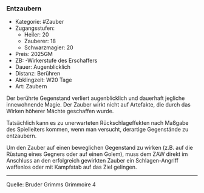 ### Entzaubern

- Kategorie: #Zauber
- Zugangsstufen:
  - Heiler: 20
  - Zauberer: 18
  - Schwarzmagier: 20
- Preis: 2025GM
- ZB: -Wirkerstufe des Erschaffers
- Dauer: Augenblicklich
- Distanz: Berühren
- Abklingzeit: W20 Tage
- Art: Zaubern

Der berührte Gegenstand verliert augenblicklich und dauerhaft jegliche innewohnende Magie. Der Zauber wirkt nicht auf Artefakte, die durch das Wirken höherer Mächte geschaffen wurde.

Tatsächlich kann es zu unerwarteten Rückschlageffekten nach Maßgabe des Spielleiters kommen, wenn man versucht, derartige Gegenstände zu entzaubern.

Um den Zauber auf einen beweglichen Gegenstand zu wirken (z.B. auf die Rüstung eines Gegners oder auf einen Golem), muss dem ZAW direkt im Anschluss an den erfolgreich gewirkten Zauber ein Schlagen-Angriff waffenlos oder mit Kampfstab auf das Ziel gelingen.

---

Quelle: Bruder Grimms Grimmoire 4
